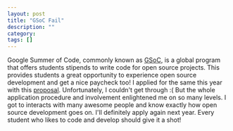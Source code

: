 ```yaml
---
layout: post
title: "GSoC Fail"
description: ""
category: 
tags: []
---
```


Google Summer of Code, commonly known as <a href="http://www.google-melange.com" target="_blank">GSoC</a>, is a global program that offers students stipends to write code for open source projects. This provides students a great opportunity to experience open source development and get a nice paycheck too! I applied for the same this year with this <a href="https://www.google-melange.com/gsoc/proposal/review/google/gsoc2013/sids/1" target="_blank">proposal</a>. Unfortunately, I couldn't get through :( But the whole application procedure and involvement enlightened me on so many levels. I got to interacts with many awesome people and know exactly how open source development goes on. I'll definitely apply again next year. Every student who likes to code and develop should give it a shot!